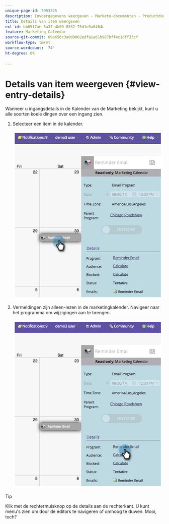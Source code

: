 ```yaml
---
unique-page-id: 2953325
description: Invoergegevens weergeven - Marketo-documenten - Productdocumentatie
title: Details van item weergeven
exl-id: bb65f7ae-5a37-4b09-8532-75d1e9a6464c
feature: Marketing Calendar
source-git-commit: 09a656c3a0d0002edfa1a61b987bff4c1dff33cf
workflow-type: tm+mt
source-wordcount: '74'
ht-degree: 0%

---
```


# Details van item weergeven {#view-entry-details}

Wanneer u ingangsdetails in de Kalender van de Marketing bekijkt, kunt u alle soorten koele dingen over een ingang zien.

1. Selecteer een item in de kalender.

   ![](assets/image2014-9-26-10-3a30-3a44.png)

1. Vermeldingen zijn alleen-lezen in de marketingkalender. Navigeer naar het programma om wijzigingen aan te brengen.

   ![](assets/image2014-9-26-10-3a31-3a1.png)

>[!TIP]
>
>Klik met de rechtermuisknop op de details aan de rechterkant. U kunt menu&#39;s zien om door de editors te navigeren of omhoog te duwen. Mooi, toch?
